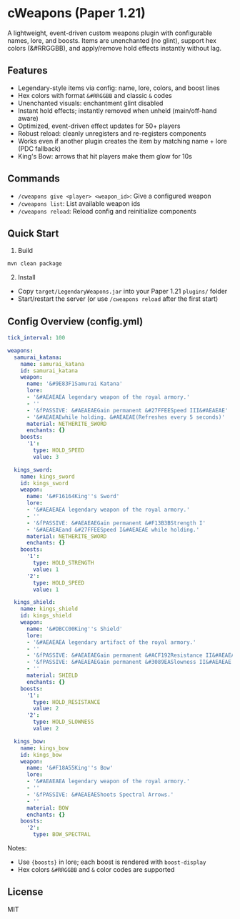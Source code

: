 ﻿# cWeapons (Paper 1.21)

A lightweight, event-driven custom weapons plugin with configurable names, lore, and boosts. Items are unenchanted (no glint), support hex colors (&#RRGGBB), and apply/remove hold effects instantly without lag.

## Features
- Legendary-style items via config: name, lore, colors, and boost lines
- Hex colors with format `&#RRGGBB` and classic `&` codes
- Unenchanted visuals: enchantment glint disabled
- Instant hold effects; instantly removed when unheld (main/off-hand aware)
- Optimized, event-driven effect updates for 50+ players
- Robust reload: cleanly unregisters and re-registers components
- Works even if another plugin creates the item by matching name + lore (PDC fallback)
- King's Bow: arrows that hit players make them glow for 10s

## Commands
- `/cweapons give <player> <weapon_id>`: Give a configured weapon
- `/cweapons list`: List available weapon ids
- `/cweapons reload`: Reload config and reinitialize components

## Quick Start
1) Build
```bash
mvn clean package
```
2) Install
- Copy `target/LegendaryWeapons.jar` into your Paper 1.21 `plugins/` folder
- Start/restart the server (or use `/cweapons reload` after the first start)

## Config Overview (config.yml)
```yaml
tick_interval: 100

weapons:
  samurai_katana:
    name: samurai_katana
    id: samurai_katana
    weapon:
      name: '&#9E83F1Samurai Katana'
      lore:
      - '&#AEAEAEA legendary weapon of the royal armory.'
      - ''
      - '&fPASSIVE: &#AEAEAEGain permanent &#27FFEESpeed III&#AEAEAE'
      - '&#AEAEAEwhile holding. &#AEAEAE(Refreshes every 5 seconds)'
      material: NETHERITE_SWORD
      enchants: {}
    boosts:
      '1':
        type: HOLD_SPEED
        value: 3

  kings_sword:
    name: kings_sword
    id: kings_sword
    weapon:
      name: '&#F16164King''s Sword'
      lore:
      - '&#AEAEAEA legendary weapon of the royal armory.'
      - ''
      - '&fPASSIVE: &#AEAEAEGain permanent &#F13B3BStrength I'
      - '&#AEAEAEand &#27FFEESpeed I&#AEAEAE while holding.'
      material: NETHERITE_SWORD
      enchants: {}
    boosts:
      '1':
        type: HOLD_STRENGTH
        value: 1
      '2':
        type: HOLD_SPEED
        value: 1

  kings_shield:
    name: kings_shield
    id: kings_shield
    weapon:
      name: '&#DBCC00King''s Shield'
      lore:
      - '&#AEAEAEA legendary artifact of the royal armory.'
      - ''
      - '&fPASSIVE: &#AEAEAEGain permanent &#ACF192Resistance II&#AEAEAE while holding.'
      - '&fPASSIVE: &#AEAEAEGain permanent &#3089EASlowness II&#AEAEAE while holding.'
      - ''
      material: SHIELD
      enchants: {}
    boosts:
      '1':
        type: HOLD_RESISTANCE
        value: 2
      '2':
        type: HOLD_SLOWNESS
        value: 2

  kings_bow:
    name: kings_bow
    id: kings_bow
    weapon:
      name: '&#F18A55King''s Bow'
      lore:
      - '&#AEAEAEA legendary weapon of the royal armory.'
      - ''
      - '&fPASSIVE: &#AEAEAEShoots Spectral Arrows.'
      - ''
      material: BOW
      enchants: {}
    boosts:
      '2':
        type: BOW_SPECTRAL
```

Notes:
- Use `{boosts}` in lore; each boost is rendered with `boost-display`
- Hex colors `&#RRGGBB` and `&` color codes are supported

## License
MIT
